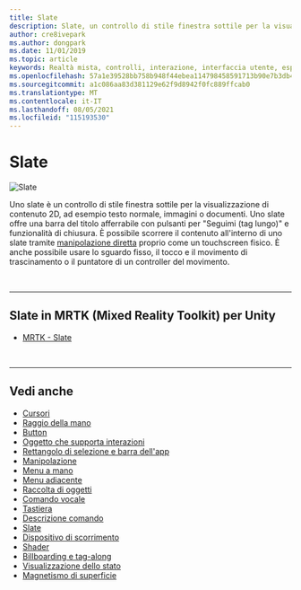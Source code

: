 ```yaml
---
title: Slate
description: Slate, un controllo di stile finestra sottile per la visualizzazione di contenuto 2D usando l'Toolkit.
author: cre8ivepark
ms.author: dongpark
ms.date: 11/01/2019
ms.topic: article
keywords: Realtà mista, controlli, interazione, interfaccia utente, esperienza utente, visore VR di realtà mista, visore VR di realtà mista windows, visore VR di realtà virtuale, HoloLens, Slate, MRTK, realtà mista Toolkit
ms.openlocfilehash: 57a1e39528bb758b948f44ebea114798458591713b90e7b3db4bf0188969961f
ms.sourcegitcommit: a1c086aa83d381129e62f9d8942f0fc889ffcab0
ms.translationtype: MT
ms.contentlocale: it-IT
ms.lasthandoff: 08/05/2021
ms.locfileid: "115193530"
---
```

# <a name="slate"></a>Slate

![Slate](images/UX_Hero_Slate.jpg)

Uno slate è un controllo di stile finestra sottile per la visualizzazione di contenuto 2D, ad esempio testo normale, immagini o documenti. Uno slate offre una barra del titolo afferrabile con pulsanti per "Seguimi (tag lungo)" e funzionalità di chiusura. È possibile scorrere il contenuto all'interno di uno slate tramite [manipolazione diretta](direct-manipulation.md#2d-slate-interaction) proprio come un touchscreen fisico. È anche possibile usare lo sguardo fisso, il tocco e il movimento di trascinamento o il puntatore di un controller del movimento.

<br>

---

## <a name="slate-in-mrtk-mixed-reality-toolkit-for-unity"></a>Slate in MRTK (Mixed Reality Toolkit) per Unity

* [MRTK - Slate](/windows/mixed-reality/mrtk-unity/features/ux-building-blocks/slate)

<br>

---

## <a name="see-also"></a>Vedi anche

* [Cursori](cursors.md)
* [Raggio della mano](point-and-commit.md)
* [Button](button.md)
* [Oggetto che supporta interazioni](interactable-object.md)
* [Rettangolo di selezione e barra dell'app](app-bar-and-bounding-box.md)
* [Manipolazione](direct-manipulation.md)
* [Menu a mano](hand-menu.md)
* [Menu adiacente](near-menu.md)
* [Raccolta di oggetti](object-collection.md)
* [Comando vocale](voice-input.md)
* [Tastiera](keyboard.md)
* [Descrizione comando](tooltip.md)
* [Slate](slate.md)
* [Dispositivo di scorrimento](slider.md)
* [Shader](shader.md)
* [Billboarding e tag-along](billboarding-and-tag-along.md)
* [Visualizzazione dello stato](progress.md)
* [Magnetismo di superficie](surface-magnetism.md)